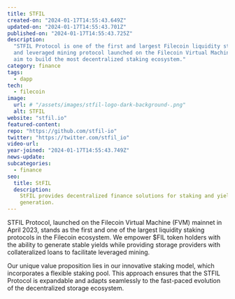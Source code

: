 ```yaml
---
title: STFIL
created-on: "2024-01-17T14:55:43.649Z"
updated-on: "2024-01-17T14:55:43.701Z"
published-on: "2024-01-17T14:55:43.725Z"
description:
  "STFIL Protocol is one of the first and largest Filecoin liquidity staking
  and leveraged mining protocol launched on the Filecoin Virtual Machine (FVM). We
  aim to build the most decentralized staking ecosystem."
category: finance
tags:
  - dapp
tech:
  - filecoin
image:
  url: # "/assets/images/stfil-logo-dark-background-.png"
  alt: STFIL
website: "stfil.io"
featured-content:
repo: "https://github.com/stfil-io"
twitter: "https://twitter.com/stfil_io"
video-url:
year-joined: "2024-01-17T14:55:43.749Z"
news-update:
subcategories:
  - finance
seo:
  title: StFIL
  description:
    StFIL provides decentralized finance solutions for staking and yield
    generation.
---
```


STFIL Protocol, launched on the Filecoin Virtual Machine (FVM) mainnet in April 2023, stands as the first and one of the largest liquidity staking protocols in the Filecoin ecosystem. We empower $FIL token holders with the ability to generate stable yields while providing storage providers with collateralized loans to facilitate leveraged mining.

Our unique value proposition lies in our innovative staking model, which incorporates a flexible staking pool. This approach ensures that the STFIL Protocol is expandable and adapts seamlessly to the fast-paced evolution of the decentralized storage ecosystem.
